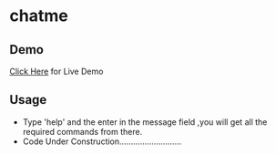 # chatme
## Demo 
[Click Here](https://varshithvhegde.github.io/chatme) for Live Demo

## Usage  
- Type 'help' and the enter in the message field ,you will get all the required commands from there.
- Code Under Construction...........................
